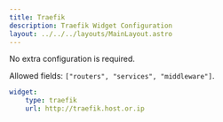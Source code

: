 ```yaml
---
title: Traefik
description: Traefik Widget Configuration
layout: ../../../layouts/MainLayout.astro
---
```


No extra configuration is required.

Allowed fields: `["routers", "services", "middleware"]`.

```yaml
widget:
    type: traefik
    url: http://traefik.host.or.ip
```
